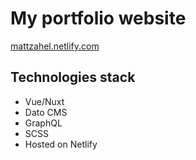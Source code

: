 # My portfolio website
[mattzahel.netlify.com](https://mattzahel.netlify.com/)

## Technologies stack
- Vue/Nuxt
- Dato CMS
- GraphQL
- SCSS
- Hosted on Netlify
